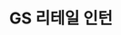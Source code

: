 ---
title: "GS 리테일 인턴"
layout: category
permalink: /experiences/gs-리테일-인턴/
author_profile: true
sidebar_main: true
taxonomy: GS 리테일 인턴
---